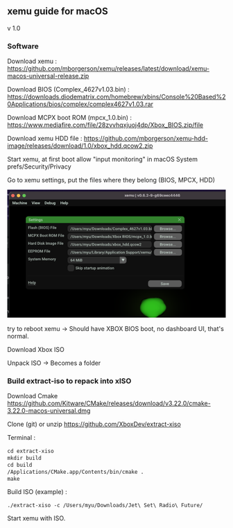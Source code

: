 ## xemu guide for macOS

v 1.0

### Software

Download xemu : https://github.com/mborgerson/xemu/releases/latest/download/xemu-macos-universal-release.zip

Download BIOS (Complex_4627v1.03.bin)  : https://downloads.diodematrix.com/homebrew/xbins/Console%20Based%20Applications/bios/complex/complex4627v1.03.rar

Download MCPX boot ROM (mpcx_1.0.bin) : https://www.mediafire.com/file/28zvvhqxjuoj4dp/Xbox_BIOS.zip/file

Download xemu HDD file : https://github.com/mborgerson/xemu-hdd-image/releases/download/1.0/xbox_hdd.qcow2.zip

Start xemu, at first boot allow "input monitoring" in macOS System prefs/Security/Privacy

Go to xemu settings, put the files where they belong (BIOS, MPCX, HDD)

![img](cfg.png)

try to reboot xemu -> Should have XBOX BIOS boot, no dashboard UI, that's normal.

Download Xbox ISO

Unpack ISO -> Becomes a folder

### Build extract-iso to repack into xISO

Download Cmake https://github.com/Kitware/CMake/releases/download/v3.22.0/cmake-3.22.0-macos-universal.dmg

Clone (git) or unzip https://github.com/XboxDev/extract-xiso

Terminal :

	cd extract-xiso
	mkdir build
	cd build
    /Applications/CMake.app/Contents/bin/cmake .
	make

Build ISO (example) :

    ./extract-xiso -c /Users/myu/Downloads/Jet\ Set\ Radio\ Future/

Start xemu with ISO.

